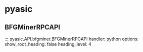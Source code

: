# pyasic
## BFGMinerRPCAPI
::: pyasic.API.bfgminer.BFGMinerRPCAPI
    handler: python
    options:
        show_root_heading: false
        heading_level: 4
